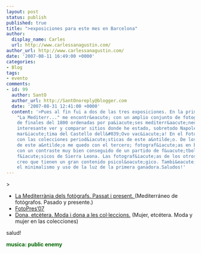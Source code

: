 ```yaml
---
layout: post
status: publish
published: true
title: ">exposiciones para este mes en Barcelona"
author:
  display_name: Carles
  url: http://www.carlessanagustin.com/
author_url: http://www.carlessanagustin.com/
date: '2007-08-11 16:49:00 +0000'
categories:
- Blog
tags:
- evento
comments:
- id: 99
  author: SantO
  author_url: http://SantOnoreply@blogger.com
  date: '2007-08-31 12:41:00 +0000'
  content: '>Pues al fin fui a dos de las tres exposiciones. En la primera de ellas,
    "La Mediterr..." me encontr&eacute; con un amplio conjunto de fotograf&iacute;as
    de finales del 1800 ordenadas por pa&iacute;ses mediterr&aacute;neos. Fue muy
    interesante ver y comparar sitios donde he estado, sobretodo Napoles con su zona
    mar&iacute;tima del Castello dell&#039;Ovo vac&iacute;a! En el FotoPres me encontr&eacute;
    con las colecciones period&iacute;sticas de este a&ntilde;o. De los ganadores
    de este a&ntilde;o me quedo con el tercero; fotograf&iacute;as en blanco y negro
    con un contraste muy bien conseguido de un partido de f&uacute;tbol entre disminuidos
    f&iacute;sicos de Sierra Leona. Las fotograf&iacute;as de los otros dos ganadores
    creo que tienen un gran contenido psicol&oacute;gico. Tambi&eacute;n me gusto
    el minimalismo y uso de la luz de la primera ganadora.Saludos!'
---
```

<p>>
<ul>
<li><a href="http://www10.gencat.net/probert/catala/cotxeres/cx30_medfotocat.htm">La Mediterr&agrave;nia dels fot&ograve;grafs. Passat i present. </a>(Mediterr&aacute;neo de fot&oacute;grafos. Pasado y presente.)</li>
<li><a href="http://www.fundacio1.lacaixa.es/SGI/Actividad.jsp?idActividad=14564&amp;idTemaGen=-1&amp;amp;amp;amp;amp;idTemaPro=-1&amp;idCentro=918213&amp;idTipoCentro=-1&amp;idPerfil=&amp;idTipoAct=36&amp;idIdioma=1">FotoPres&rsquo;07</a></li>
<li><a href="http://www.colectania.es/expo/actual/expoActual.cfm@lang=CA">Dona, etc&egrave;tera. Moda i dona a les col&middot;leccions.</a> (Mujer, etc&eacute;tera. Moda y mujer en las colecciones)</li>
</ul>
<p>salud!</p>
<p><span style="color:rgb(0,102,0);font-weight:bold;">musica: public enemy</span></p>
